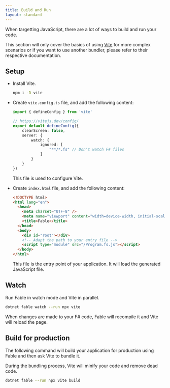 ```yaml
---
title: Build and Run
layout: standard
---
```


When targetting JavaScript, there are a lot of ways to build and run your code.

This section will only cover the basics of using [Vite](https://vitejs.dev/)
for more complex scenarios or if you want to use another bundler, please refer to
their respective documentation.

## Setup

<ul class="textual-steps">

<li>

Install Vite.

```bash
npm i -D vite
```

</li>

<li>

Create `vite.config.ts` file, and add the following content:

```ts
import { defineConfig } from 'vite'

// https://vitejs.dev/config/
export default defineConfig({
    clearScreen: false,
    server: {
        watch: {
            ignored: [
                "**/*.fs" // Don't watch F# files
            ]
        }
    }
})
```

This file is used to configure Vite.

</li>

<li>

Create `index.html` file, and add the following content:

```html
<!DOCTYPE html>
<html lang="en">
  <head>
    <meta charset="UTF-8" />
    <meta name="viewport" content="width=device-width, initial-scale=1.0" />
    <title>Fable</title>
  </head>
  <body>
    <div id="root"></div>
    <!-- Adapt the path to your entry file -->
    <script type="module" src="/Program.fs.js"></script>
  </body>
</html>
```

This file is the entry point of your application. It will load the generated JavaScript file.

</li>

</ul>

## Watch

Run Fable in watch mode and Vite in parallel.

```bash
dotnet fable watch --run npx vite
```

When changes are made to your F# code, Fable will recompile it and Vite will reload the page.

## Build for production

The following command will build your application for production using Fable and then ask Vite to bundle it.

During the bundling process, Vite will minify your code and remove dead code.

```bash
dotnet fable --run npx vite build
```